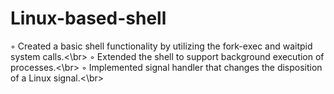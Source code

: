 # Linux-based-shell
◦ Created a basic shell functionality by utilizing the fork-exec and waitpid system calls.<\br>
◦ Extended the shell to support background execution of processes.<\br>
◦ Implemented signal handler that changes the disposition of a Linux signal.<\br>
